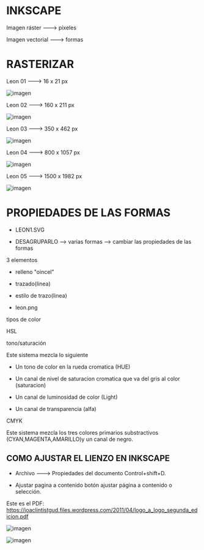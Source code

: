 # INKSCAPE

Imagen ráster ---> píxeles

Imagen vectorial ---> formas


# RASTERIZAR

 Leon 01 ---> 16 x 21 px

![imagen](https://github.com/ANGEY33/1er-TRIMESTRE/blob/main/leon01.png)

 Leon 02 ---> 160 x 211 px

![imagen](https://github.com/ANGEY33/1er-TRIMESTRE/blob/main/leon02.png)

Leon 03 ---> 350 x 462 px

![imagen](https://github.com/ANGEY33/1er-TRIMESTRE/blob/main/leon03.png)

 Leon 04 ---> 800 x 1057 px

![imagen](https://github.com/ANGEY33/1er-TRIMESTRE/blob/main/leon04.png)

 Leon 05 ---> 1500 x 1982 px

![imagen](https://github.com/ANGEY33/1er-TRIMESTRE/blob/main/leon05.png)

# PROPIEDADES DE LAS FORMAS

- LEON1.SVG

- DESAGRUPARLO --> varias formas --> cambiar las propiedades de las formas

3 elementos
- relleno "oincel"



- trazado(linea)
- estilo de trazo(linea)
- leon.png

tipos de color

HSL

tono/saturación

 Este sistema mezcla lo siguiente
 
- Un tono de color en la rueda cromatica (HUE)
 
- Un canal de nivel de saturacion cromatica que va del gris al color (saturacion)
 
- Un canal de luminosidad de color (Light)
 
- Un canal de transparencia (alfa)

CMYK

Este sistema mezcla los tres colores primarios substractivos (CYAN,MAGENTA,AMARILLO)y un canal de negro.

## COMO AJUSTAR EL LIENZO EN INKSCAPE

- Archivo ---> Propiedades del documento Control+shift+D.
 
- Ajustar pagina a contenido botón ajustar página a contenido o selección.
           
 Este es el PDF: https://joaclintistgud.files.wordpress.com/2011/04/logo_a_logo_segunda_edicion.pdf

![imagen](https://github.com/ANGEY33/1er-TRIMESTRE/blob/main/mitsubishi.svg)

 ![imagen](https://github.com/ANGEY33/1er-TRIMESTRE/blob/main/UNDERGROUND.svg)

